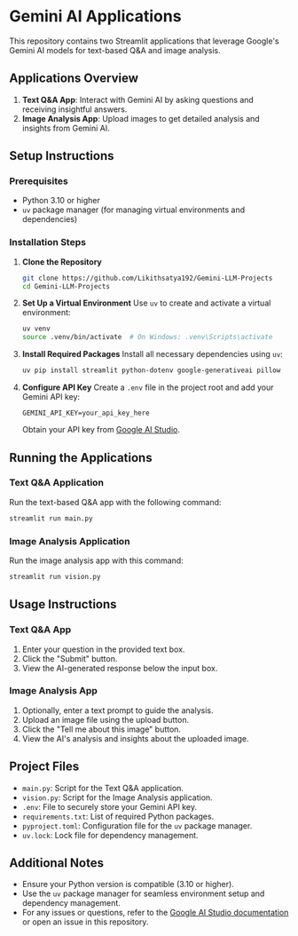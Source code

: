 # Gemini AI Applications

This repository contains two Streamlit applications that leverage Google's Gemini AI models for text-based Q&A and image analysis.

## Applications Overview

1. **Text Q&A App**: Interact with Gemini AI by asking questions and receiving insightful answers.
2. **Image Analysis App**: Upload images to get detailed analysis and insights from Gemini AI.

## Setup Instructions

### Prerequisites
- Python 3.10 or higher
- `uv` package manager (for managing virtual environments and dependencies)

### Installation Steps

1. **Clone the Repository**
   ```bash
   git clone https://github.com/Likithsatya192/Gemini-LLM-Projects
   cd Gemini-LLM-Projects
   ```

2. **Set Up a Virtual Environment**
   Use `uv` to create and activate a virtual environment:
   ```bash
   uv venv
   source .venv/bin/activate  # On Windows: .venv\Scripts\activate
   ```

3. **Install Required Packages**
   Install all necessary dependencies using `uv`:
   ```bash
   uv pip install streamlit python-dotenv google-generativeai pillow
   ```

4. **Configure API Key**
   Create a `.env` file in the project root and add your Gemini API key:
   ```env
   GEMINI_API_KEY=your_api_key_here
   ```
   Obtain your API key from [Google AI Studio](https://ai.google.dev/).

## Running the Applications

### Text Q&A Application
Run the text-based Q&A app with the following command:
```bash
streamlit run main.py
```

### Image Analysis Application
Run the image analysis app with this command:
```bash
streamlit run vision.py
```

## Usage Instructions

### Text Q&A App
1. Enter your question in the provided text box.
2. Click the "Submit" button.
3. View the AI-generated response below the input box.

### Image Analysis App
1. Optionally, enter a text prompt to guide the analysis.
2. Upload an image file using the upload button.
3. Click the "Tell me about this image" button.
4. View the AI's analysis and insights about the uploaded image.

## Project Files

- `main.py`: Script for the Text Q&A application.
- `vision.py`: Script for the Image Analysis application.
- `.env`: File to securely store your Gemini API key.
- `requirements.txt`: List of required Python packages.
- `pyproject.toml`: Configuration file for the `uv` package manager.
- `uv.lock`: Lock file for dependency management.

## Additional Notes
- Ensure your Python version is compatible (3.10 or higher).
- Use the `uv` package manager for seamless environment setup and dependency management.
- For any issues or questions, refer to the [Google AI Studio documentation](https://ai.google.dev/) or open an issue in this repository.